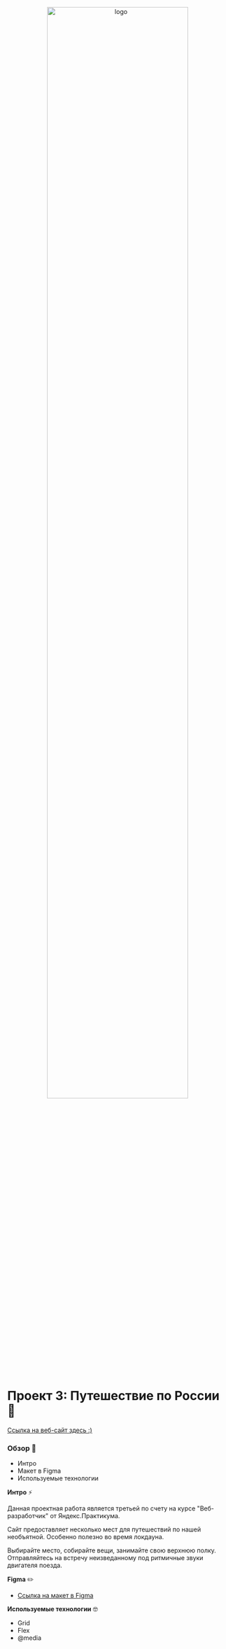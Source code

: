 <p align = "center"><img src = "https://regionsamara.ru/wp-content/uploads/2020/01/13016.30_1.jpg" alt = "logo" width = "80%"></p>

# Проект 3: Путешествие по России 🚞

[Ссылка на веб-сайт здесь :)](https://oleestral.github.io/russian-travel/index.html)

### Обзор 🧐
* Интро
* Макет в Figma
* Используемые технологии

**Интро** ⚡️

Данная проектная работа является третьей по счету на курсе "Веб-разработчик" от Яндекс.Практикума.

Сайт предоставляет несколько мест для путешествий по нашей необъятной. Особенно полезно во время локдауна.

Выбирайте место, собирайте вещи, занимайте свою верхнюю полку. Отправляйтесь на встречу неизведанному под ритмичные звуки двигателя поезда.

**Figma** ✏️
* [Ссылка на макет в Figma](https://www.figma.com/file/5S2WSbEFL6awjVWJ0NWL8Q/Sprint-3_-Russia-_-desktop-mobile?node-id=28503%3A0)

**Используемые технологии** 🤓

* Grid
* Flex
* @media

